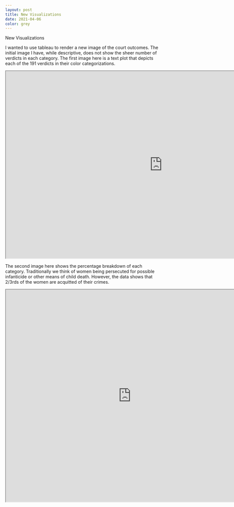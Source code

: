 ```yaml
---
layout: post
title: New Visualizations 
date: 2021-04-06
color: grey
---
```


New Visualizations

I wanted to use tableau to render a new image of the court outcomes. The initial image I have, while descriptive, does not show the sheer number of verdicts in each category. The first image here is a text plot that depicts each of the 191 verdicts in their color categorizations. 

<iframe src="https://drive.google.com/file/d/1778OlDC_IGN6Cuq-vsyttR4APPmi52s3/preview" width="1000" height="600"></iframe>

The second image here shows the percentage breakdown of each category. Traditionally we think of women being persecuted for possible infanticide or other means of child death. However, the data shows that 2/3rds of the women are acquitted of their crimes.  

<iframe src="https://drive.google.com/file/d/1zv8lCWA8_4heGEvEh1A9kCLtmklZIDkC/preview" width="800" height="680"></iframe>